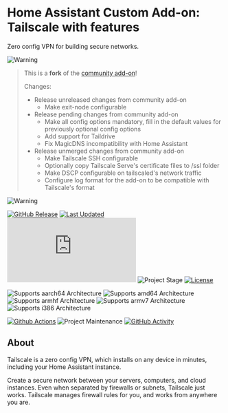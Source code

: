 # Home Assistant Custom Add-on: Tailscale with features

Zero config VPN for building secure networks.

![Warning][warning_stripe]

> This is a **fork** of the [community add-on][community_addon]!
>
> Changes:
> - Release unreleased changes from community add-on
>   - Make exit-node configurable
> - Release pending changes from community add-on
>   - Make all config options mandatory, fill in the default values for previously optional config options
>   - Add support for Taildrive
>   - Fix MagicDNS incompatibility with Home Assistant
> - Release unmerged changes from community add-on
>   - Make Tailscale SSH configurable
>   - Optionally copy Tailscale Serve's certificate files to /ssl folder
>   - Make DSCP configurable on tailscaled's network traffic
>   - Configure log format for the add-on to be compatible with Tailscale's format

![Warning][warning_stripe]

[![GitHub Release][releases-shield]][releases]
[![Last Updated][updated-shield]][updated]
![Reported Installations][installations-shield]
![Project Stage][project-stage-shield]
[![License][license-shield]][licence]

![Supports aarch64 Architecture][aarch64-shield]
![Supports amd64 Architecture][amd64-shield]
![Supports armhf Architecture][armhf-shield]
![Supports armv7 Architecture][armv7-shield]
![Supports i386 Architecture][i386-shield]

[![Github Actions][github-actions-shield]][github-actions]
![Project Maintenance][maintenance-shield]
[![GitHub Activity][commits-shield]][commits]

## About

Tailscale is a zero config VPN, which installs on any device in minutes,
including your Home Assistant instance.

Create a secure network between your servers, computers, and cloud instances.
Even when separated by firewalls or subnets, Tailscale just works. Tailscale
manages firewall rules for you, and works from anywhere you are.

[aarch64-shield]: https://img.shields.io/badge/aarch64-yes-green.svg
[amd64-shield]: https://img.shields.io/badge/amd64-yes-green.svg
[armhf-shield]: https://img.shields.io/badge/armhf-no-red.svg
[armv7-shield]: https://img.shields.io/badge/armv7-yes-green.svg
[commits-shield]: https://img.shields.io/github/commit-activity/y/lmagyar/homeassistant-addon-tailscale.svg
[commits]: https://github.com/lmagyar/homeassistant-addon-tailscale/commits/main
[github-actions-shield]: https://github.com/lmagyar/homeassistant-addon-tailscale/workflows/Publish/badge.svg
[github-actions]: https://github.com/lmagyar/homeassistant-addon-tailscale/actions
[i386-shield]: https://img.shields.io/badge/i386-no-red.svg
[installations-shield]: https://img.shields.io/badge/dynamic/json?label=reported%20installations&query=$[%2709716aab_tailscale%27].total&url=https%3A%2F%2Fanalytics.home-assistant.io%2Faddons.json
[license-shield]: https://img.shields.io/github/license/lmagyar/homeassistant-addon-tailscale.svg
[licence]: https://github.com/lmagyar/homeassistant-addon-tailscale/blob/main/LICENSE
[maintenance-shield]: https://img.shields.io/maintenance/yes/2025.svg
[project-stage-shield]: https://img.shields.io/badge/project%20stage-beta-orange.svg
[releases-shield]: https://img.shields.io/github/tag/lmagyar/homeassistant-addon-tailscale.svg?label=release
[releases]: https://github.com/lmagyar/homeassistant-addon-tailscale/tags
[updated-shield]: https://img.shields.io/github/last-commit/lmagyar/homeassistant-addon-tailscale/main?label=updated
[updated]: https://github.com/lmagyar/homeassistant-addon-tailscale/commits/main
[warning_stripe]: https://github.com/lmagyar/homeassistant-addon-tailscale/raw/main/images/warning_stripe_wide.png
[community_addon]: https://github.com/hassio-addons/addon-tailscale
